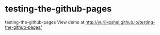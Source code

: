 # testing-the-github-pages
testing-the-github-pages
View demo at http://yurijkoshel.github.io/testing-the-github-pages/

